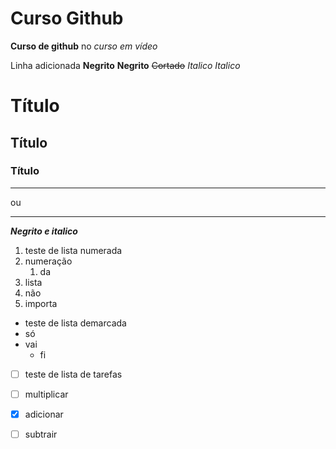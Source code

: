 # Curso Github
 **Curso de github** no *curso em vídeo*

Linha adicionada
**Negrito**
__Negrito__
~~Cortado~~
*Italico*
_Italico_
# Título
## Título
### Título
***
ou
___
__*Negrito e italico*__
1. teste de lista numerada
2. numeração
   1. da 
4. lista
5. não
6. importa
* teste de lista demarcada
* só
* vai
   * fi
 - [ ] teste de lista de tarefas
 - [ ] multiplicar
 - [x] adicionar
 - [ ] subtrair
 
